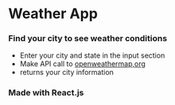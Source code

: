 # Weather App
### Find your city to see weather conditions
- Enter your city and state in the input section
- Make API call to [openweathermap,org](https://openweathermap.org)
- returns your city information


### Made with React.js


